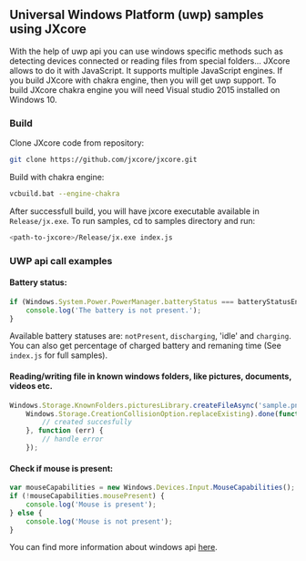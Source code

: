 ## Universal Windows Platform (uwp) samples using JXcore

With the help of uwp api you can use windows specific methods such as detecting devices connected or reading files from special folders... JXcore allows to do it with JavaScript. It supports multiple JavaScript engines. If you build JXcore with chakra engine, then you will get uwp support. To build JXcore chakra engine you will need Visual studio 2015 installed on Windows 10.

### Build

Clone JXcore code from repository:

```bash
git clone https://github.com/jxcore/jxcore.git
```

Build with chakra engine:

```bash
vcbuild.bat --engine-chakra
```

After successfull build, you will have jxcore executable available in `Release/jx.exe`.
To run samples, cd to samples directory and run:

```bash
<path-to-jxcore>/Release/jx.exe index.js
```

### UWP api call examples

#### Battery status:

```javascript
if (Windows.System.Power.PowerManager.batteryStatus === batteryStatusEnum.notPresent) {
	console.log('The battery is not present.');
}
```

Available battery statuses are: `notPresent`, `discharging`, 'idle' and `charging`.
You can also get percentage of charged battery and remaning time (See `index.js` for full samples).

#### Reading/writing file in known windows folders, like pictures, documents, videos etc.

```javascript
Windows.Storage.KnownFolders.picturesLibrary.createFileAsync('sample.png',
	Windows.Storage.CreationCollisionOption.replaceExisting).done(function () {
		// created succesfully
	}, function (err) {
		// handle error
	});
```

#### Check if mouse is present:

```javascript
var mouseCapabilities = new Windows.Devices.Input.MouseCapabilities();
if (!mouseCapabilities.mousePresent) {
	console.log('Mouse is present');
} else {
	console.log('Mouse is not present');
}
```

You can find more information about windows api [here](https://msdn.microsoft.com/en-us/library/windows/apps/br211377.aspx).
